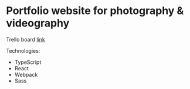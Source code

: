 # Portfolio website for photography & videography

Trello board [link](trello.com/b/cFgHsWpp)

Technologies:
- TypeScript
- React
- Webpack
- Sass
